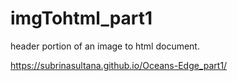 # imgTohtml_part1
header portion of an image to html document.

https://subrinasultana.github.io/Oceans-Edge_part1/
